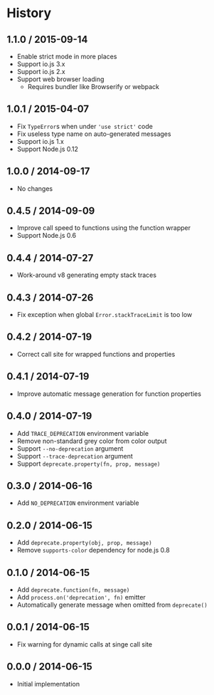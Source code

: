 # History

## 1.1.0 / 2015-09-14

* Enable strict mode in more places
* Support io.js 3.x
* Support io.js 2.x
* Support web browser loading
  * Requires bundler like Browserify or webpack

## 1.0.1 / 2015-04-07

* Fix `TypeError`s when under `'use strict'` code
* Fix useless type name on auto-generated messages
* Support io.js 1.x
* Support Node.js 0.12

## 1.0.0 / 2014-09-17

* No changes

## 0.4.5 / 2014-09-09

* Improve call speed to functions using the function wrapper
* Support Node.js 0.6

## 0.4.4 / 2014-07-27

* Work-around v8 generating empty stack traces

## 0.4.3 / 2014-07-26

* Fix exception when global `Error.stackTraceLimit` is too low

## 0.4.2 / 2014-07-19

* Correct call site for wrapped functions and properties

## 0.4.1 / 2014-07-19

* Improve automatic message generation for function properties

## 0.4.0 / 2014-07-19

* Add `TRACE_DEPRECATION` environment variable
* Remove non-standard grey color from color output
* Support `--no-deprecation` argument
* Support `--trace-deprecation` argument
* Support `deprecate.property(fn, prop, message)`

## 0.3.0 / 2014-06-16

* Add `NO_DEPRECATION` environment variable

## 0.2.0 / 2014-06-15

* Add `deprecate.property(obj, prop, message)`
* Remove `supports-color` dependency for node.js 0.8

## 0.1.0 / 2014-06-15

* Add `deprecate.function(fn, message)`
* Add `process.on('deprecation', fn)` emitter
* Automatically generate message when omitted from `deprecate()`

## 0.0.1 / 2014-06-15

* Fix warning for dynamic calls at singe call site

## 0.0.0 / 2014-06-15

* Initial implementation

